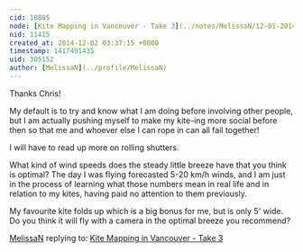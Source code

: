 ```yaml
---
cid: 10885
node: [Kite Mapping in Vancouver - Take 3](../notes/MelissaN/12-01-2014/kite-mapping-in-vancouver-take-3)
nid: 11415
created_at: 2014-12-02 03:37:15 +0000
timestamp: 1417491435
uid: 305152
author: [MelissaN](../profile/MelissaN)
---
```


Thanks Chris!

My default is to try and know what I am doing before involving other people, but I am actually pushing myself to make my kite-ing more social before then so that me and whoever else I can rope in can all fail together! 

I will have to read up more on rolling shutters. 

What kind of wind speeds does the steady little breeze have that you think is optimal? The day I was flying forecasted 5-20 km/h winds, and I am just in the process of learning what those numbers mean in real life and in relation to my kites, having paid no attention to them previously.  

My favourite kite folds up which is a big bonus for me, but is only 5' wide. Do you think it will fly with a camera in the optimal breeze you recommend?




[MelissaN](../profile/MelissaN) replying to: [Kite Mapping in Vancouver - Take 3](../notes/MelissaN/12-01-2014/kite-mapping-in-vancouver-take-3)

